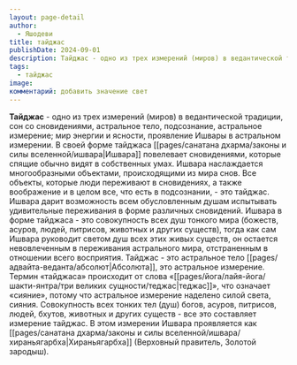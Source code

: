 ```yaml
---
layout: page-detail
author:
  - Яшодеви
title: тайджас
publishDate: 2024-09-01
description: Тайджас - одно из трех измерений (миров) в ведантической традиции, сон со сновидениями, астральное тело, подсознание, астральное измерение; мир энергии и ясности, проявление Ишвары в астральном измерении.
tags:
  - тайджас
image: 
комментарий: добавить значение свет
---
```

**Тайджас** - одно из трех измерений (миров) в ведантической традиции, сон со сновидениями, астральное тело, подсознание, астральное измерение; мир энергии и ясности, проявление Ишвары в астральном измерении. В своей форме тайджаса [[pages/санатана дхарма/законы и силы вселенной/ишвара|Ишвара]] повелевает сновидениями, которые спящие обычно видят в собственных умах. Ишвара наслаждается многообразными объектами, происходящими из мира снов. Все объекты, которые люди переживают в сновидениях, а также воображение и в целом все, что есть в подсознании, - это тайджас. Ишвара дарит возможность всем обусловленным душам испытывать удивительные переживания в форме различных сновидений. Ишвара в форме тайджаса - это совокупность всех душ тонкого мира (божеств, асуров, людей, питрисов, животных и других существ), тогда как сам Ишвара руководит светом душ всех этих живых существ, он остается невовлеченным в переживания астрального мира, отстраненным в отношении всего восприятия.
Тайджас - это астральное тело [[pages/адвайта-веданта/абсолют|Абсолюта]], это астральное измерение. Термин «тайджаса» происходит от слова «[[pages/йога/лайя-йога/шакти-янтра/три великих сущности/теджас|теджас]]», что означает «сияние», потому что астральное измерение наделено силой света, сияния. Совокупность всех тонких тел (душ) богов, асуров, питрисов, людей, бхутов, животных и других существ - все это составляет измерение тайджас. В этом измерении Ишвара проявляется как [[pages/санатана дхарма/законы и силы вселенной/ишвара/хираньягарбха|Хираньягарбха]] (Верховный правитель, Золотой зародыш).

